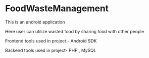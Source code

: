 # FoodWasteManagement

This is an android application 

Here user can utilize wasted food by sharing food with other people 

Frontend tools used in project - Android SDK

Backend tools used in project- PHP , MySQL
